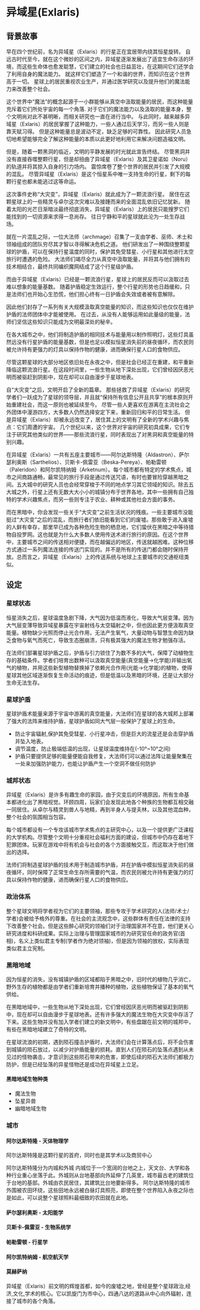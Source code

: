 # 异域星(Exlaris)

## 背景故事
早在四个世纪前，名为异域星（Exlaris）的行星正在宜居带内绕其恒星旋转。
自远古时代至今，就在这个微妙的区间之内，异域星逐渐发展出了适宜生命存活的环境，而这些生命体也愈发聪慧，它们建立的社会也日益茁壮，在这期间它们还学会了利用自身的魔法能力。
就这样它们塑造了一个和谐的世界，而知识在这个世界高于一切。
星球上的居民重视农业生产，并通过医学研究以及提升他们的魔法能力来改善整个社会。

这个世界中“魔法”的概念起源于一小群能够从真空中汲取能量的居民，而这种能量充斥着它们所处宇宙的每一个角落. 对于它们的魔法能力以及汲取的能量本身，整个文明尚对此不甚明晰，而相关研究也一直在进行当中。
与此同时，越来越多异域星（Exlaris）的居民掌握了这种能力，一些人通过后天学习，而另一些人则是靠天赋习得。
但是这种能量总是波动不定，缺乏足够的可靠性。
因此研究人员急切地希望能够完全了解这种能量的本质以此更好地利用它来解决问题造福文明。

但是，随着一颗黑洞的临近，文明的平静发展的时光就此宣告终结。
尽管黑洞并没有直接吞噬整颗行星，但是却扭曲了异域星（Exlaris）及其卫星诺如（Noru）的轨道并将其掠入自身的引力场内。
震惊席卷了整个世界的居民并引发了大规模的混乱。
尽管异域星（Exlaris）是这个恒星系中唯一支持生命的行星，剩下的每颗行星也都未能逃过这等命运。

这次事件史称“大灾变”，异域星（Exlaris）就此成为了一颗流浪行星。
居住在这颗星球上的一些精灵与卓尔这次灾难以及接踵而来的全面混乱依旧记忆犹新。
随着太阳的光芒日渐暗淡最终彻底消失，异域星（Exlaris）上的居民只能搜罗它们能找到的一切资源来求得一息尚存。
往日宁静和平的星球就此沦为一处生存战场。

就在一片混乱之际，一位大法师（archmage）召集了一支由学者、巫师、术士和领袖组成的团队穷尽其才智以寻得解决危机之道。
他们研发出了一种围绕整颗星球的护盾，可以在保持行星温度的同时，保护其免受彗星、小行星和其他进行太空旅行时遭遇的危险。
大法师们竭尽全力从真空中汲取能量，并将其与他们拥有的技术相结合，最终共同编织魔网结成了这个行星级护盾。

而由于异域星（Exlaris）已经是一颗流浪行星，星球上的居民反而可以汲取过去难以想象的能量基数。
随着护盾稳定生效运行，整个行星的形势也日趋缓和，只是法师们也开始心生恐慌，他们担心终有一日护盾会失效或者被有意解除。

因此他们封存了一系列有关大规模汲取真空能量的知识，而这些知识也仅仅在维护护盾的法师团体中才能被使用。
在过去，从没有人能够运用如此量级的能量，法师们坚信这些知识只能成为文明最深处的秘辛。

在各大城市之中，他们将制造护盾的相同技术与能量用以制作照明灯，这些灯具虽然远没有行星护盾的能量基数，但是也足以模拟恒星消失前的昼夜循环，而农民则被允许持有更强力的灯具以保持作物的健康，进而确保行星人口的食物供应。

尽管这颗星球的大部分地区依旧处在永夜之中，但是社会已经正在重建，和平重新降临这颗流浪行星。在这段时间里，一些生物从地下深处出现，它们曾经因厌恶光明而被驱赶到阴影中，现在却可以自由漫步于星球地表。

自“大灾变”之后，文明开启了全新的篇章。
那些拯救了异域星（Exlaris）的研究学者们一跃成为了星球的领导层，并且就“保持所有信息公开且共享”的根本原则开始重建社会，而这一原则也被延续至今。
尽管一些人更喜欢在游离在主流社会之外团体中漫游四方，大多数人仍然选择安定下来，重新回归和平的日常生活。
但是异域星（Exlaris）却被永远改变了，居住其上的文明有了全新的学术兴趣与焦点：它们周遭的宇宙。
几个世纪以来，这个世界对宇宙的研究初具成果，它们专注于研究其他类似的世界——那些流浪行星，同时表现出了对黑洞和真空能量的特别兴趣。

在异域星（Exlaris）一共有五座主要城市——阿尔达斯特隆（Aldastron）、萨尔瑟利奥斯（Sarthelios）、贝斯卡-佩雷亚（Beska-Pereya）、帕勒雷顿（Paleridon）和阿尔凯特纳姆（Arketnum）。每个城市都有特定的学术焦点，城市之间商路通畅，最常见的旅行手段是通过传送咒语，有时也要冒险穿越黑暗之间。五大城中的研究人员也会经常穿梭于不同的地点学习其它领域的知识。除去五大城之外，行星上还有无数大大小小的城镇分布于世界各地，其中一些拥有自己独特的学术兴趣焦点，而另一些则专注于农业、耕种或其他社会方面的事务。

而在黑暗中，你会发现一些关于“大灾变”之前生活状况的残痕。一些主要城市没能挺过“大灾变”之后的混乱，而旅行者们依旧能看到它们的废墟。那些敢于进入废墟的人鲜有幸存，那里早已成为各种危险生物的栖息地，它们蛰伏在黑暗之中等待猎物自投罗网。这也就是为什么大多数人使用传送术进行旅行的原因。在这个世界中，主要城市之间的传送相对便捷，而在越偏远的地区，传送就越困难。这种位移方式通过一系列魔法连接的传送门实现的。并不是所有的传送门都会随时保持开放。总而言之，异域星（Exlaris）上的传送系统与地球上主要城市的交通枢纽类似。

## 设定

### 星球状态
恒星消失之后，星球温度急剧下降，大气因为低温而液化，导致大气层变薄。因为大气层变薄导致异域星暴露在宇宙射线与太空辐射之中，但也因此更方便汲取真空能量。植物缺少光照而停止光合作用，无法产生氧气，大量动物与智慧生命因为缺乏食物与氧气而死亡，导致生态圈崩溃，只有极其强大的魔法生物才勉强存活。

在法师们部署星球护盾之后，护盾与引力锁住了为数不多的大气，保障了动植物生存的基础条件。学者们培育出数种可以汲取真空能量(真空能量->化学能)并输出氧气的植物，并用这些新型植物替换掉了依赖光合作用(光能->化学能)的植物，使得星球其他区域逐渐恢复生命活动的痕迹，但是低温以及黑暗的环境，还是让大部分生命无法生存。

### 星球护盾
星球护盾术能量来源于宇宙中游离的真空能量，大法师们在星球的各大城邦上部署了强大的法阵来维持护盾，星球护盾如同大气层一般保护了星球上的生命。

* 防止宇宙辐射,保护其免受彗星、小行星冲击，但是巨大的流星还是会击穿护盾并坠入地表。
* 调节温度，防止极端低温的出现，让星球温度维持在(-10°~10°之间)
* 护盾只要提供足够的能量便能自我修复，大法师们可以通过法阵让能量聚集在一处来加强防护能力，也能让护盾产生一个空洞不做任何防护

### 城邦状态
异域星（Exlaris）是许多有趣生命的家园，由于灾变后的环境原因，所有生命基本都进化出了黑暗视觉。环顾四周，玩家们会发现此地各个种族的生物都互相交融一同居住。从卓尔与精灵到兽人与地精，再到半身人与提夫林，以及其他混血种，整个社会的氛围相当包容。

每个城市都设有一个专攻该城市学术焦点的主研究中心，以及一个提供更广泛课程的大学机构。尽管整个文明十分重视社会福利方面的建设，但城市中仍存在着地下犯罪团体。玩家在游戏中将有机会与社会的各个方面接触交互，而这取决于他们做出的选择。

法师们将制造星球护盾的技术用于制造城市护盾，并在护盾中模拟恒星消失前的昼夜循环，同时保障了正常生命生存所需要的气温，而农民则被允许持有更强力的灯具以保持作物的健康，进而确保行星人口的食物供应。

### 政治体系
整个星球文明将学者视为它们的主要领袖，那些专攻于学术研究的人(法师/术士/学者)会被给予格外的尊重。在社会的主流观念中，这些群体有责任在法律的支持下改善整个社会。但是这些醉心研究的领袖们对于治理国家并不在意，他们更关心研究进度和科研成果。实际上治理与管理国家城市的为研究官任命的政务官(首相)，名义上类似君主专制(学者作为绝对领袖)，但是因为领袖的放权，实际表现类似君主立宪制。

### 黑暗地域
因为恒星的消失，没有城镇护盾的区域都陷于黑暗之中，旧时代的植物几乎消亡，野外生存的植物都是由学者们重新培育并播种的植物，这些植物保证了基本的氧气供给。

在黑暗地域中，一些生物从地下深处出现，它们曾经因厌恶光明而被驱赶到阴影中，现在却可以自由漫步于星球地表。还有许多强大的魔法生物在大灾变中存活了下来。这些生物并没有加入学者们建立的新文明中，有些盘踞在前文明的城邦中，有些在黑暗地域建立了奇特的文明。

在星球流浪的初期，遇到陨石撞击护盾时，大法师们会在计算落点后，将不会伤害到城镇的陨石放过，以减少对护盾能量的损耗。直到人们在陨石的坠落点遇到从未见过的怪物袭击，才意识到这些陨石带来的危害，即使后续的陨石大法师们都极力防护，但是已经坠落的异星怪物还是成功在异域星上立足。

#### 黑暗地域生物种类

* 魔法生物
* 坠星异兽
* 幽暗地域生物

### 城市
#### 阿尔达斯特隆 - 天体物理学
阿尔达斯特隆是这颗行星的首府，同时也是其学术以及商贸中心

阿尔达斯特隆分为内城和外城
内城位于一个宽阔的台地之上，天文台、大学和各种行业重心坐落于此。外城则从台地基部向外延伸了几英里，城市最古老的建筑位于台地的基部。外城由农民居住，其建筑比台地要新得多。
阿尔达斯特隆的城市外围被农田环绕，这些田地永远被白昼灯具照亮，即使在整个世界陷入永夜之际也是如此，可以说整个星球照料最细致的农田就在此地。

#### 萨尔瑟利奥斯 - 太阳能学

#### 贝斯卡-佩雷亚 - 生物系统学

#### 帕勒雷顿 - 行星学

#### 阿尔凯特纳姆 - 航空航天学

#### 莫赫萨纳

异域星（Exlaris）前文明的辉煌首都，如今的废墟之地，曾经是整个星球政治,经济,文化,学术的核心。它以凯旋门为市中心，四通八达的道路从中心向外辐射，连接了城市的各个角落。